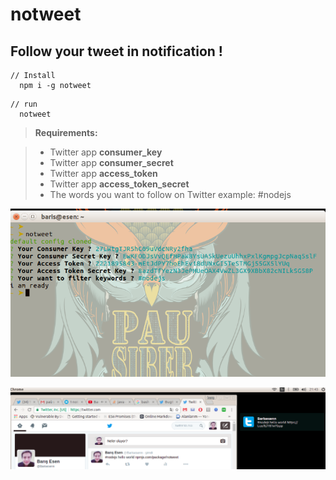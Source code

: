 # notweet

## Follow your tweet in notification !

```
// Install
  npm i -g notweet
```

```
// run
  notweet
```
> **Requirements:**

> - Twitter app **consumer_key**
> - Twitter app **consumer_secret**
> - Twitter app **access_token**
> - Twitter app **access_token_secret**
> - The words you want to follow on Twitter example: #nodejs

![Preparation](example.png)

![Hello](hello.png)
